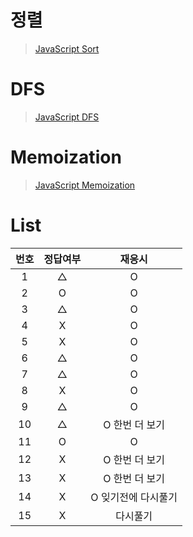 # 정렬
> [JavaScript Sort](../../../theory/recursive.md)

# DFS
> [JavaScript DFS](../../../theory/dfs.md)

# Memoization
> [JavaScript Memoization](../../../theory/memoization.md)

# List
|번호|정답여부|재응시|
|:---:|:---:|:---:|
|1|△|O|
|2|O|O|
|3|△|O|
|4|X|O|
|5|X|O|
|6|△|O|
|7|△|O|
|8|X|O|
|9|△|O|
|10|△|O 한번 더 보기|
|11|O|O|
|12|X|O 한번 더 보기|
|13|X|O 한번 더 보기|
|14|X|O 잊기전에 다시풀기|
|15|X|다시풀기|